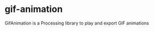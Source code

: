 gif-animation
=============

GifAnimation is a Processing library to play and export GIF animations
